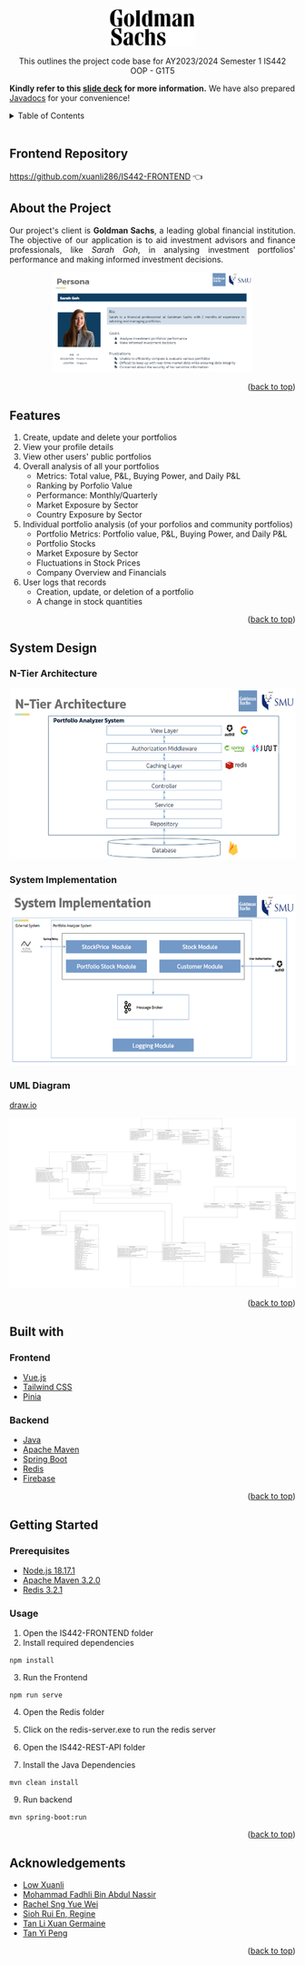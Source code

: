 <div align="center">
  <img src="https://raw.githubusercontent.com/xuanli286/IS442-FRONTEND/d1a854cdcf681d22a726a4a4a6a22649b4135cb8/public/gs-logo.svg" alt="Logo" width="30%">
  <p>
    This outlines the project code base for AY2023/2024 Semester 1 IS442 OOP - G1T5
  </p>
</div>

**Kindly refer to this [slide deck](./G1T5.pptx) for more information.**
We have also prepared [Javadocs](./javadocs/index.html) for your convenience!

<details id="table-of-contents">
    <summary>Table of Contents</summary>
    <ol>
        <li>
            <a href="#frontend-repository">Frontend Repository</a>
        </li>
        <li>
            <a href="#about-the-project">About the Project</a>
        </li>
        <li>
            <a href="#features">Features</a>
        </li>
        <li>
            <a href="#system-design">System Design</a>
            <ul>
                <li>
                    <a href="#n-tier-architecture">N-Tier Architecture</a>
                </li>
                <li>
                    <a href="#system-implementation">System Implementation</a>
                </li>
                <li>
                    <a href="#uml-diagram">UML Diagram</a>
                </li>
            </ul>
        </li>
        <li>
            <a href="#built-with">Built with</a>
            <ul>
                <li>
                    <a href="#frontend">Frontend</a>
                </li>
                <li>
                    <a href="#backend">Backend</a>
                </li>
            </ul>
        </li>
        <li>
            <a href="#getting-started">Getting Started</a>
            <ul>
                <li>
                    <a href="#prerequisites">Prerequisites</a>
                </li>
                <li>
                    <a href="#usage">Usage</a>
                </li>
            </ul>
        </li>
        <li>
            <a href="#acknowledgements">Acknowledgements</a>
        </li>
    </ol>
</details>
<br/>

## Frontend Repository
https://github.com/xuanli286/IS442-FRONTEND 👈

## About the Project
<p style="text-align: justify;">
    Our project's client is <b>Goldman Sachs</b>, a leading global financial institution. 
    The objective of our application is to aid investment advisors and finance professionals, like <em>Sarah Goh</em>, in analysing investment portfolios' performance and making informed investment decisions.
</p>
<div align="center">
    <img width="70%" src="./images/persona.png">
</div>
<p align="right">(<a href="#table-of-contents">back to top</a>)</p>

## Features
<ol>
    <li>Create, update and delete your portfolios</li>
    <li>View your profile details</li>
    <li>View other users' public portfolios</li>
    <li>
        Overall analysis of all your portfolios
        <ul>
            <li>Metrics: Total value, P&L, Buying Power, and Daily P&L</li>
            <li>Ranking by Porfolio Value</li>
            <li>Performance: Monthly/Quarterly</li>
            <li>Market Exposure by Sector</li>
            <li>Country Exposure by Sector</li>
        </ul>
    </li>
    <li>
        Individual portfolio analysis (of your porfolios and community portfolios)
        <ul>
            <li>Portfolio Metrics: Portfolio value, P&L, Buying Power, and Daily P&L</li>
            <li>Portfolio Stocks</li>
            <li>Market Exposure by Sector</li>
            <li>Fluctuations in Stock Prices</li>
            <li>Company Overview and Financials</li>
        </ul>
    </li>
    <li>
        User logs that records
        <ul>
            <li>Creation, update, or deletion of a portfolio</li>
            <li>A change in stock quantities</li>
        </ul>
    </li>
</ol>
<p align="right">(<a href="#table-of-contents">back to top</a>)</p>

## System Design
### N-Tier Architecture
<div align="center">
	<img src="./images/n-tier.png" alt="n-tier" width="600" height="300">
</div>

### System Implementation
<div align="center">
	<img src="./images/system_implementation.png" alt="system-implementation" width="600" height="300">
</div>

### UML Diagram
<a href="https://drive.google.com/file/d/1_DcWD0vo612p91lRy6k6_O9ijme_1JFq/view?usp=sharing">draw.io</a>
<div align="center">
	<img src="./images/uml.jpg" alt="uml-diagram" width="600" height="300">
</div>
<p align="right">(<a href="#table-of-contents">back to top</a>)</p>


## Built with

### Frontend
<ul>
    <li>
        <a href="https://vuejs.org">Vue.js</a>
    </li>
    <li>
        <a href="https://tailwindcss.com/">Tailwind CSS</a>
    </li>
    <li>
        <a href="https://pinia.vuejs.org/">Pinia</a>
    </li>
</ul>

### Backend
<ul>
    <li>
        <a href="https://www.java.com/en/">Java</a>
    </li>
    <li>
        <a href="https://maven.apache.org/index.html">Apache Maven</a>
    </li>
    <li>
        <a href="https://spring.io/projects/spring-boot">Spring Boot</a>
    </li>
    <li>
        <a href="https://github.com/microsoftarchive/redis/releases/tag/win-3.2.100">Redis</a>
    </li>
    <li>
        <a href="https://firebase.google.com/">Firebase</a>
    </li>
</ul>

<p align="right">(<a href="#table-of-contents">back to top</a>)</p>


## Getting Started

### Prerequisites
<ul>
    <li>
        <a href="https://nodejs.org/en">Node.js 18.17.1</a>
    </li>
    <li>
        <a href="https://maven.apache.org/install.html">Apache Maven 3.2.0</a>
    </li>
    <li>
        <a href="https://github.com/microsoftarchive/redis/releases/tag/win-3.2.100">Redis 3.2.1</a>
    </li>
</ul>

### Usage

1. Open the IS442-FRONTEND folder
2. Install required dependencies

```
npm install
```
3. Run the Frontend

```
npm run serve
```
4. Open the Redis folder
5. Click on the redis-server.exe to run the redis server

6. Open the IS442-REST-API folder
7. Install the Java Dependencies
```
mvn clean install
```
9. Run backend

```
mvn spring-boot:run
```

<p align="right">(<a href="#table-of-contents">back to top</a>)</p>


## Acknowledgements
* [Low Xuanli](https://github.com/xuanli286)
* [Mohammad Fadhli Bin Abdul Nassir](https://github.com/mohammadfadhli)
* [Rachel Sng Yue Wei](https://github.com/rrachea)
* [Sioh Rui En, Regine](https://github.com/ruigine)
* [Tan Li Xuan Germaine](https://github.com/germainetan)
* [Tan Yi Peng](https://github.com/tanyipeng834)
<p align="right">(<a href="#table-of-contents">back to top</a>)</p>

